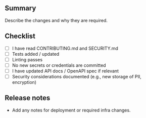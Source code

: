 ## Summary

Describe the changes and why they are required.

## Checklist
- [ ] I have read CONTRIBUTING.md and SECURITY.md
- [ ] Tests added / updated
- [ ] Linting passes
- [ ] No new secrets or credentials are committed
- [ ] I have updated API docs / OpenAPI spec if relevant
- [ ] Security considerations documented (e.g., new storage of PII, encryption)

## Release notes
- Add any notes for deployment or required infra changes.
